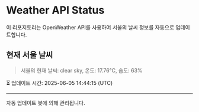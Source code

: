 
# Weather API Status

이 리포지토리는 OpenWeather API를 사용하여 서울의 날씨 정보를 자동으로 업데이트합니다.

## 현재 서울 날씨
> 서울의 현재 날씨: clear sky, 온도: 17.76°C, 습도: 63%

⏳ 업데이트 시간: 2025-06-05 14:44:15 (UTC)

---
자동 업데이트 봇에 의해 관리됩니다.
